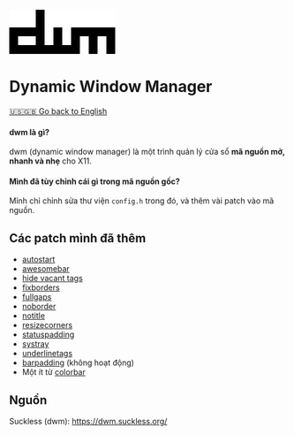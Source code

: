 ![dwm](dwm.png)
# Dynamic Window Manager

[🇺🇸🇬🇧 Go back to English](https://github.com/xnplz/dwm)

#### dwm là gì?
dwm (dynamic window manager) là một trình quản lý cửa sổ **mã nguồn mở, nhanh và nhẹ** cho X11.
#### Mình đã tùy chỉnh cái gì trong mã nguồn gốc?
Mỉnh chỉ chỉnh sửa thư viện `config.h` trong đó, và thêm vài patch vào mã nguồn.

## Các patch mình đã thêm
- [autostart](https://dwm.suckless.org/patches/autostart/)
- [awesomebar](https://dwm.suckless.org/patches/awesomebar/)
- [hide vacant tags](https://dwm.suckless.org/patches/hide_vacant_tags/)
- [fixborders](https://dwm.suckless.org/patches/alpha)
- [fullgaps](https://dwm.suckless.org/patches/fullgaps/)
- [noborder](https://dwm.suckless.org/patches/noborder/)
- [notitle](https://dwm.suckless.org/patches/notitle/)
- [resizecorners](https://dwm.suckless.org/patches/resizecorners/)
- [statuspadding](https://dwm.suckless.org/patches/statuspadding/)
- [systray](https://dwm.suckless.org/patches/systray/)
- [underlinetags](https://dwm.suckless.org/patches/underlinetags/)
- [barpadding](https://dwm.suckless.org/patches/barpadding/) (không hoạt động)
- Một ít từ [colorbar](https://dwm.suckless.org/patches/colorbar/)

## Nguồn
Suckless (dwm): https://dwm.suckless.org/  
